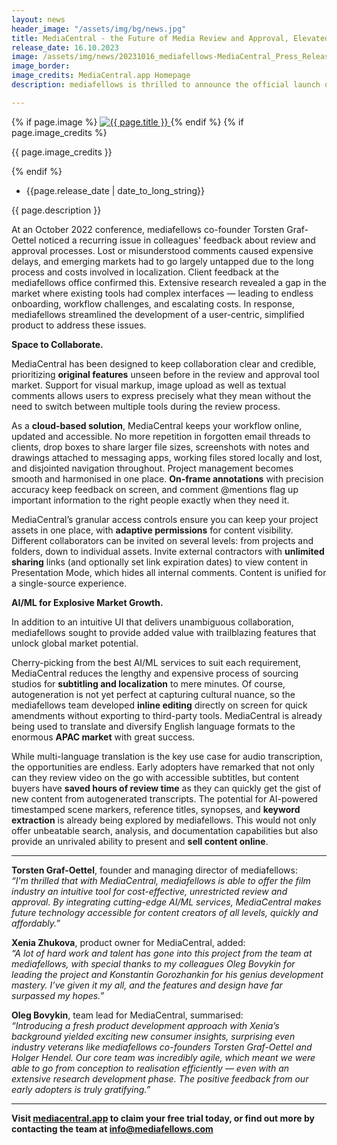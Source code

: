 ```yaml
---
layout: news
header_image: "/assets/img/bg/news.jpg"
title: MediaCentral - the Future of Media Review and Approval, Elevated with AI/ML Augmentation
release_date: 16.10.2023
image: /assets/img/news/20231016_mediafellows-MediaCentral_Press_Release.jpg
image_border:
image_credits: MediaCentral.app Homepage
description: mediafellows is thrilled to announce the official launch of MediaCentral, a groundbreaking review and approval tool designed to streamline the media production and collaboration process — boosted by the latest AI/ML technology.

---
```


<div class="row">
    <div class="col-xl-4 col-lg-4 col-md-12">
        <div class="s-details-img mb-30">
          {% if page.image %}
          <a href="{{ page.image }}" class="view">
            <img src="{{ page.image }}" alt="{{ page.title }}">  
          </a>
          {% endif %}
          {% if page.image_credits %}
          <p>{{ page.image_credits }}</p>
          {% endif %}
        </div>
    </div>
    <div class="col-xl-8 col-lg-8 col-md-12">
        <div class="service-details mb-40">
          <div class="meta-info">
              <ul>
                  <li class="posts-time">{{page.release_date | date_to_long_string}}</li>
              </ul>
          </div>
          <p>{{ page.description }}</p>
          <p>
At an October 2022 conference, mediafellows co-founder Torsten Graf-Oettel noticed a recurring issue in colleagues' feedback about review and approval processes. Lost or misunderstood comments caused expensive delays, and emerging markets had to go largely untapped due to the long process and costs involved in localization. Client feedback at the mediafellows office confirmed this. Extensive research revealed a gap in the market where existing tools had complex interfaces — leading to endless onboarding, workflow challenges, and escalating costs. In response, mediafellows streamlined the development of a user-centric, simplified product to address these issues. 
          </p>          
        </div>
    </div>
</div>
<div class="row">
    <div class="col-xl-12 col-lg-12">
        <div class="service-details mb-40">
          <p>
<strong>Space to Collaborate.</strong>
          </p>
          <p>
MediaCentral has been designed to keep collaboration clear and credible, prioritizing <strong>original features</strong> unseen before in the review and approval tool market. Support for visual markup, image upload as well as textual comments allows users to express precisely what they mean without the need to switch between multiple tools during the review process. 
          </p>
          <p>
As a <strong>cloud-based solution</strong>, MediaCentral keeps your workflow online, updated and accessible. No more repetition in forgotten email threads to clients, drop boxes to share larger file sizes, screenshots with notes and drawings attached to messaging apps, working files stored locally and lost, and disjointed navigation throughout. Project management becomes smooth and harmonised in one place. <strong>On-frame annotations</strong> with precision accuracy keep feedback on screen, and comment @mentions flag up important information to the right people exactly when they need it. 
          </p>
          <p>
MediaCentral’s granular access controls ensure you can keep your project assets in one place, with <strong>adaptive permissions</strong> for content visibility. Different collaborators can be invited on several levels: from projects and folders, down to individual assets. Invite external contractors with <strong>unlimited sharing</strong> links (and optionally set link expiration dates) to view content in Presentation Mode, which hides all internal comments. Content is unified for a single-source experience.
          </p>
          <p>
<strong>AI/ML for Explosive Market Growth.</strong>
          </p>
          <p>
In addition to an intuitive UI that delivers unambiguous collaboration, mediafellows sought to provide added value with trailblazing features that unlock global market potential. 
          </p>
          <p>
Cherry-picking from the best AI/ML services to suit each requirement, MediaCentral reduces the lengthy and expensive process of sourcing studios for <strong>subtitling and localization</strong> to mere minutes. Of course, autogeneration is not yet perfect at capturing cultural nuance, so the mediafellows team developed <strong>inline editing</strong> directly on screen for quick amendments without exporting to third-party tools. MediaCentral is already being used to translate and diversify English language formats to the enormous <strong>APAC market</strong> with great success.
          </p>
          <p>
While multi-language translation is the key use case for audio transcription, the opportunities are endless. Early adopters have remarked that not only can they review video on the go with accessible subtitles, but content buyers have <strong>saved hours of review time</strong> as they can quickly get the gist of new content from autogenerated transcripts. The potential for AI-powered timestamped scene markers, reference titles, synopses, and <strong>keyword extraction</strong> is already being explored by mediafellows. This would not only offer unbeatable search, analysis, and documentation capabilities but also provide an unrivaled ability to present and <strong>sell content online</strong>.
          </p>
<hr>
          <p>  			  
<strong>Torsten Graf-Oettel</strong>, founder and managing director of mediafellows: <br><i>“I'm thrilled that with MediaCentral, mediafellows is able to offer the film industry an intuitive tool for cost-effective, unrestricted review and approval. By integrating cutting-edge AI/ML services, MediaCentral makes future technology accessible for content creators of all levels, quickly and affordably.”</i>
          </p>
          <p>  			  
<strong>Xenia Zhukova</strong>, product owner for MediaCentral, added: <br><i>“A lot of hard work and talent has gone into this project from the team at mediafellows, with special thanks to my colleagues Oleg Bovykin for leading the project and Konstantin Gorozhankin for his genius development mastery. I’ve given it my all, and the features and design have far surpassed my hopes.”</i>
          </p>
          <p>  			  
<strong>Oleg Bovykin</strong>, team lead for MediaCentral, summarised: <br><i>“Introducing a fresh product development approach with Xenia’s background yielded exciting new consumer insights, surprising even industry veterans like mediafellows co-founders Torsten Graf-Oettel and Holger Hendel. Our core team was incredibly agile, which meant we were able to go from conception to realisation efficiently — even with an extensive research development phase. The positive feedback from our early adopters is truly gratifying.”</i>
          </p>
<hr>
          <p>
<strong>Visit <a href="https://mediacentral.app/" target="blank">mediacentral.app</a> to claim your free trial today, or find out more by contacting the team at <a href="mailto:info@mediafellows.com">info@mediafellows.com</a></strong>
        </p>
        </div>
    </div>
</div>
